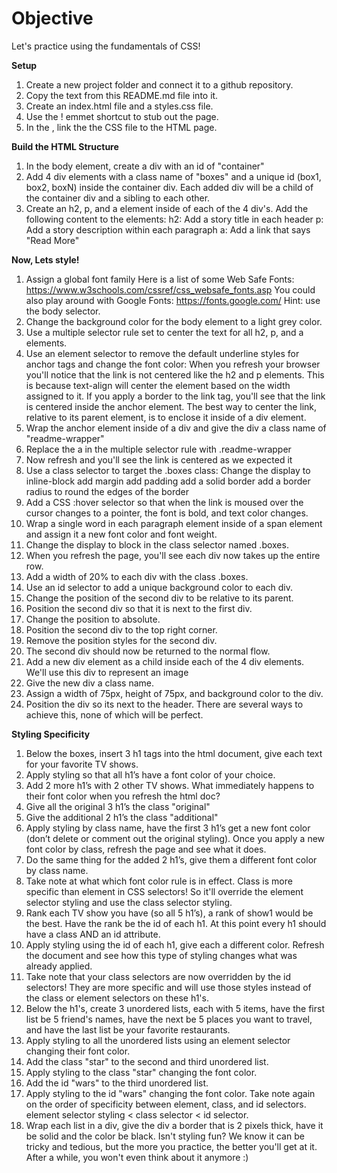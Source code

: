 # Objective

Let's practice using the fundamentals of CSS!

**Setup**

1. Create a new project folder and connect it to a github repository. 
2. Copy the text from this README.md file into it.
3. Create an index.html file and a styles.css file.
4. Use the ! emmet shortcut to stub out the page.
5. In the <head>, link the the CSS file to the HTML page.

**Build the HTML Structure**

1. In the body element, create a div with an id of "container"
2. Add 4 div elements with a class name of "boxes" and a unique id (box1, box2, boxN) inside the container div. Each added div will be a child of the container div and a sibling to each other.
3. Create an h2, p, and a element inside of each of the 4 div's. Add the following content to the elements:
h2: Add a story title in each header
p: Add a story description within each paragraph
a: Add a link that says "Read More"

**Now, Lets style!**

1. Assign a global font family
Here is a list of some Web Safe Fonts: https://www.w3schools.com/cssref/css_websafe_fonts.asp
You could also play around with Google Fonts: https://fonts.google.com/
Hint: use the body selector.
2. Change the background color for the body element to a light grey color.
3. Use a multiple selector rule set to center the text for all h2, p, and a elements.
4. Use an element selector to remove the default underline styles for anchor tags and change the font color:
 When you refresh your browser you'll notice that the link is not centered like the h2 and p elements. This is because text-align will center the element based on the width assigned to it. If you apply a border to the link tag, you'll see that the link is centered inside the anchor element. The best way to center the link, relative to its parent element, is to enclose it inside of a div element.
5. Wrap the anchor element inside of a div and give the div a class name of "readme-wrapper"
6. Replace the a in the multiple selector rule with .readme-wrapper
7. Now refresh and you'll see the link is centered as we expected it
8. Use a class selector to target the .boxes class:
Change the display to inline-block
add margin
add padding
add a solid border
add a border radius to round the edges of the border
9. Add a CSS :hover selector so that when the link is moused over the cursor changes to a pointer, the font is bold, and text color changes.
10. Wrap a single word in each paragraph element inside of a span element and assign it a new font color and font weight.
11. Change the display to block in the class selector named .boxes.
12. When you refresh the page, you'll see each div now takes up the entire row.
13. Add a width of 20% to each div with the class .boxes.
14. Use an id selector to add a unique background color to each div.
15. Change the position of the second div to be relative to its parent.
16. Position the second div so that it is next to the first div.
17. Change the position to absolute.
18. Position the second div to the top right corner.
19. Remove the position styles for the second div.
20. The second div should now be returned to the normal flow.
21. Add a new div element as a child inside each of the 4 div elements.
 We'll use this div to represent an image
22. Give the new div a class name.
23. Assign a width of 75px, height of 75px, and background color to the div.
24. Position the div so its next to the header. There are several ways to achieve this, none of which will be perfect. 

**Styling Specificity**

1. Below the boxes, insert 3 h1 tags into the html document, give each text for your favorite TV shows.
2. Apply styling so that all h1’s have a font color of your choice.
3. Add 2 more h1’s with 2 other TV shows. What immediately happens to their font color when you refresh the html doc?
4. Give all the original 3 h1’s the class "original"
5. Give the additional 2 h1’s the class "additional"
6. Apply styling by class name, have the first 3 h1’s get a new font color (don’t delete or comment out the original styling). Once you apply a new font color by class, refresh the page and see what it does.
7. Do the same thing for the added 2 h1’s, give them a different font color by class name.
8. Take note at what which font color rule is in effect. Class is more specific than element in CSS selectors! So it'll override the element selector styling and use the class selector styling.
9. Rank each TV show you have (so all 5 h1’s), a rank of show1 would be the best. Have the rank be the id of each h1. At this point every h1 should have a class AND an id attribute.
10. Apply styling using the id of each h1, give each a different color. Refresh the document and see how this type of styling changes what was already applied.
11. Take note that your class selectors are now overridden by the id selectors! They are more specific and will use those styles instead of the class or element selectors on these h1's.
12. Below the h1's, create 3 unordered lists, each with 5 items, have the first list be 5 friend's names, have the next be 5 places you want to travel, and have the last list be your favorite restaurants.
13. Apply styling to all the unordered lists using an element selector changing their font color.
14. Add the class "star" to the second and third unordered list.
15. Apply styling to the class "star" changing the font color.
16. Add the id "wars" to the third unordered list.
17. Apply styling to the id "wars" changing the font color.
Take note again on the order of specificity between element, class, and id selectors. element selector styling < class selector < id selector.
18. Wrap each list in a div, give the div a border that is 2 pixels thick, have it be solid and the color be black.
Isn't styling fun? We know it can be tricky and tedious, but the more you practice, the better you'll get at it. After a while, you won't even think about it anymore :)